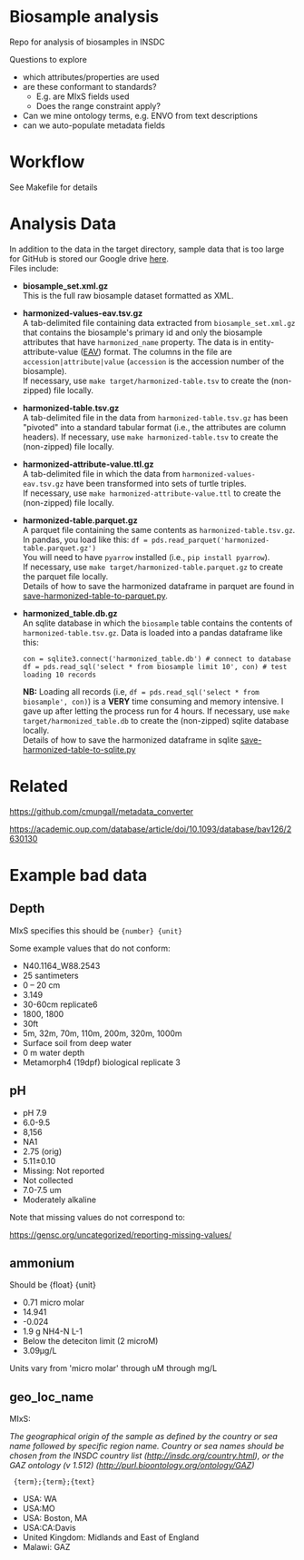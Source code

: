 # Biosample analysis

Repo for analysis of biosamples in INSDC

Questions to explore

 - which attributes/properties are used
 - are these conformant to standards?
    - E.g. are MIxS fields used
    - Does the range constraint apply?
 - Can we mine ontology terms, e.g. ENVO from text descriptions
 - can we auto-populate metadata fields

# Workflow

See Makefile for details

# Analysis Data
In addition to the data in the target directory, sample data that is too large for GitHub is stored our Google drive [here](https://drive.google.com/drive/u/1/folders/1eL0v0stoduahjDpoDJIk3z2pJBAU4b2Y).  
Files include:
- **biosample_set.xml.gz**  
  This is the full raw biosample dataset formatted as XML.
- **harmonized-values-eav.tsv.gz**  
  A tab-delimited file containing data extracted from `biosample_set.xml.gz` that contains the biosample's primary id and only the biosample attributes that have `harmonized_name` property.
  The data is in entity-attribute-value ([EAV](https://en.wikipedia.org/wiki/Entity–attribute–value_model)) format. The columns in the file are `accession|attribute|value` (`accession` is the accession number of the biosample).  
  If necessary, use `make target/harmonized-table.tsv` to create the (non-zipped) file locally.   
- **harmonized-table.tsv.gz**  
  A tab-delimited file in the data from `harmonized-table.tsv.gz` has been "pivoted" into a standard tabular format (i.e., the attributes are column headers).
  If necessary, use `make harmonized-table.tsv` to create the (non-zipped) file locally.   
- **harmonized-attribute-value.ttl.gz**    
  A tab-delimited file in which the data from `harmonized-values-eav.tsv.gz` have been transformed into sets of turtle triples.  
  If necessary, use `make harmonized-attribute-value.ttl` to create the (non-zipped) file locally.  
- **harmonized-table.parquet.gz**  
  A parquet file containing the same contents as `harmonized-table.tsv.gz`. In pandas, you load like this: `df = pds.read_parquet('harmonized-table.parquet.gz')`  
  You will need to have `pyarrow` installed (i.e., `pip install pyarrow`).  
  If necessary, use `make target/harmonized-table.parquet.gz` to create the parquet file locally.  
  Details of how to save the harmonized dataframe in parquet are found in [save-harmonized-table-to-parquet.py](util/save-harmonized-table-to-parquet.py). 
  
- **harmonized_table.db.gz**     
  An sqlite database in which the `biosample` table contains the contents of `harmonized-table.tsv.gz`. Data is loaded into a pandas dataframe like this:
  ```
  con = sqlite3.connect('harmonized_table.db') # connect to database
  df = pds.read_sql('select * from biosample limit 10', con) # test loading 10 records
  ```
  **NB:** Loading all records (i.e, `df = pds.read_sql('select * from biosample', con)`) is a **VERY** time consuming and memory intensive. I gave up after letting the process run for 4 hours.
  If necessary, use `make target/harmonized_table.db` to create the (non-zipped) sqlite database locally.  
  Details of how to save the harmonized dataframe in sqlite [save-harmonized-table-to-sqlite.py](util/save-harmonized-table-to-sqlite.py)
  
# Related 

https://github.com/cmungall/metadata_converter

https://academic.oup.com/database/article/doi/10.1093/database/bav126/2630130

# Example bad data

## Depth

MIxS specifies this should be `{number} {unit}`

Some example values that do not conform:

 - N40.1164_W88.2543
 - 25 santimeters
 - 0 – 20 cm
 - 3.149
 - 30-60cm replicate6
 - 1800, 1800
 - 30ft
 - 5m, 32m, 70m, 110m, 200m, 320m, 1000m
 - Surface soil from deep water
 - 0 m water depth
 - Metamorph4 (19dpf) biological replicate 3

## pH

 - pH 7.9
 - 6.0-9.5
 - 8,156
 - NA1
 - 2.75 (orig)
 - 5.11±0.10
 - Missing: Not reported
 - Not collected
 - 7.0-7.5 um
 - Moderately alkaline

Note that missing values do not correspond to:

https://gensc.org/uncategorized/reporting-missing-values/

## ammonium

Should be {float} {unit}

 - 0.71 micro molar
 - 14.941
 - -0.024
 - 1.9 g NH4-N L-1
 - Below the deteciton limit (2 microM)
 - 3.09µg/L

Units vary from 'micro molar' through uM through mg/L

## geo_loc_name

MIxS:

_The geographical origin of the sample as defined by the country or sea name followed by specific region name. Country or sea names should be chosen from the INSDC country list (http://insdc.org/country.html), or the GAZ ontology (v 1.512) (http://purl.bioontology.org/ontology/GAZ)_

` {term};{term};{text}`

 - USA: WA
 - USA:MO
 - USA: Boston, MA
 - USA:CA:Davis
 - United Kingdom: Midlands and East of England
 - Malawi: GAZ
 
 
